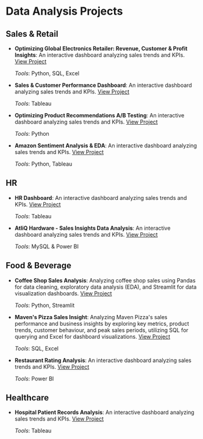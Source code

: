 # Data Analysis Projects

## Sales & Retail
- **Optimizing Global Electronics Retailer: Revenue, Customer & Profit Insights**:  An interactive dashboard analyzing sales trends and KPIs. [View Project](https://github.com/karlyndiary/Optimizing-Global-Electronics-Retailer-Sales-Insights)

  _Tools_: Python, SQL, Excel

- **Sales & Customer Performance Dashboard**: An interactive dashboard analyzing sales trends and KPIs. [View Project](https://github.com/karlyndiary/Sales-and-Customer-Performance-Dashboard)

  _Tools_: Tableau
  
- **Optimizing Product Recommendations A/B Testing**: An interactive dashboard analyzing sales trends and KPIs. [View Project](https://github.com/karlyndiary/Optimizing-Product-Recommendations-AB-Testing)

  _Tools_: Python
  
- **Amazon Sentiment Analysis & EDA**: An interactive dashboard analyzing sales trends and KPIs. [View Project](https://github.com/karlyndiary/Amazon-Sentiment-Analysis-EDA)

  _Tools_: Python, Tableau  
## HR
- **HR Dashboard**: An interactive dashboard analyzing sales trends and KPIs. [View Project](https://github.com/karlyndiary/HR-Dashboard)

  _Tools_: Tableau

- **AtliQ Hardware - Sales Insights Data Analysis**: An interactive dashboard analyzing sales trends and KPIs. [View Project](https://github.com/karlyndiary/AtliQ-Hardware-Sales-Insights-Data-Analysis)

  _Tools_: MySQL & Power BI
  
## Food & Beverage
- **Coffee Shop Sales Analysis**: Analyzing coffee shop sales using Pandas for data cleaning, exploratory data analysis (EDA), and Streamlit for data visualization dashboards. [View Project](https://github.com/karlyndiary/Coffee-Shop-Sales-Analysis)

  _Tools_: Python, Streamlit

- **Maven's Pizza Sales Insight**: Analyzing Maven Pizza's sales performance and business insights by exploring key metrics, product trends, customer behaviour, and peak sales periods, utilizing SQL for querying and Excel for dashboard visualizations. [View Project](https://github.com/karlyndiary/Mavens-Pizza-Sales-Insight)

  _Tools_: SQL, Excel

- **Restaurant Rating Analysis**: An interactive dashboard analyzing sales trends and KPIs. [View Project](https://github.com/karlyndiary/Restaurant-Ratings-Analysis)

  _Tools_: Power BI

## Healthcare
- **Hospital Patient Records Analysis**: An interactive dashboard analyzing sales trends and KPIs. [View Project](https://github.com/karlyndiary/Hospital-Patient-Records-Analysis)

  _Tools_: Tableau


